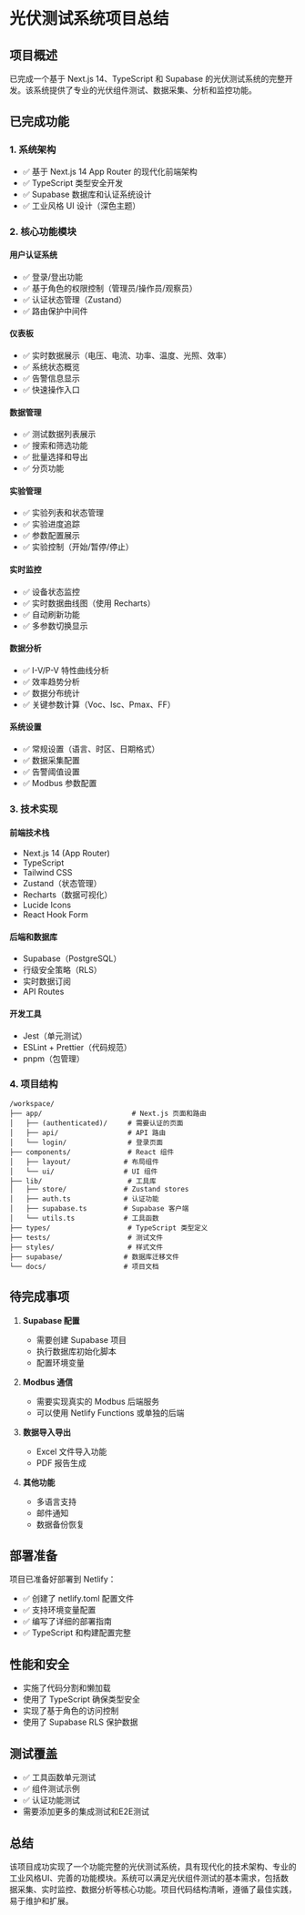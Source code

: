 # 光伏测试系统项目总结

## 项目概述

已完成一个基于 Next.js 14、TypeScript 和 Supabase 的光伏测试系统的完整开发。该系统提供了专业的光伏组件测试、数据采集、分析和监控功能。

## 已完成功能

### 1. 系统架构
- ✅ 基于 Next.js 14 App Router 的现代化前端架构
- ✅ TypeScript 类型安全开发
- ✅ Supabase 数据库和认证系统设计
- ✅ 工业风格 UI 设计（深色主题）

### 2. 核心功能模块

#### 用户认证系统
- ✅ 登录/登出功能
- ✅ 基于角色的权限控制（管理员/操作员/观察员）
- ✅ 认证状态管理（Zustand）
- ✅ 路由保护中间件

#### 仪表板
- ✅ 实时数据展示（电压、电流、功率、温度、光照、效率）
- ✅ 系统状态概览
- ✅ 告警信息显示
- ✅ 快速操作入口

#### 数据管理
- ✅ 测试数据列表展示
- ✅ 搜索和筛选功能
- ✅ 批量选择和导出
- ✅ 分页功能

#### 实验管理
- ✅ 实验列表和状态管理
- ✅ 实验进度追踪
- ✅ 参数配置展示
- ✅ 实验控制（开始/暂停/停止）

#### 实时监控
- ✅ 设备状态监控
- ✅ 实时数据曲线图（使用 Recharts）
- ✅ 自动刷新功能
- ✅ 多参数切换显示

#### 数据分析
- ✅ I-V/P-V 特性曲线分析
- ✅ 效率趋势分析
- ✅ 数据分布统计
- ✅ 关键参数计算（Voc、Isc、Pmax、FF）

#### 系统设置
- ✅ 常规设置（语言、时区、日期格式）
- ✅ 数据采集配置
- ✅ 告警阈值设置
- ✅ Modbus 参数配置

### 3. 技术实现

#### 前端技术栈
- Next.js 14 (App Router)
- TypeScript
- Tailwind CSS
- Zustand（状态管理）
- Recharts（数据可视化）
- Lucide Icons
- React Hook Form

#### 后端和数据库
- Supabase（PostgreSQL）
- 行级安全策略（RLS）
- 实时数据订阅
- API Routes

#### 开发工具
- Jest（单元测试）
- ESLint + Prettier（代码规范）
- pnpm（包管理）

### 4. 项目结构
```
/workspace/
├── app/                      # Next.js 页面和路由
│   ├── (authenticated)/     # 需要认证的页面
│   ├── api/                 # API 路由
│   └── login/               # 登录页面
├── components/              # React 组件
│   ├── layout/             # 布局组件
│   └── ui/                 # UI 组件
├── lib/                     # 工具库
│   ├── store/              # Zustand stores
│   ├── auth.ts             # 认证功能
│   ├── supabase.ts         # Supabase 客户端
│   └── utils.ts            # 工具函数
├── types/                   # TypeScript 类型定义
├── tests/                   # 测试文件
├── styles/                  # 样式文件
├── supabase/               # 数据库迁移文件
└── docs/                   # 项目文档
```

## 待完成事项

1. **Supabase 配置**
   - 需要创建 Supabase 项目
   - 执行数据库初始化脚本
   - 配置环境变量

2. **Modbus 通信**
   - 需要实现真实的 Modbus 后端服务
   - 可以使用 Netlify Functions 或单独的后端

3. **数据导入导出**
   - Excel 文件导入功能
   - PDF 报告生成

4. **其他功能**
   - 多语言支持
   - 邮件通知
   - 数据备份恢复

## 部署准备

项目已准备好部署到 Netlify：
- ✅ 创建了 netlify.toml 配置文件
- ✅ 支持环境变量配置
- ✅ 编写了详细的部署指南
- ✅ TypeScript 和构建配置完整

## 性能和安全

- 实施了代码分割和懒加载
- 使用了 TypeScript 确保类型安全
- 实现了基于角色的访问控制
- 使用了 Supabase RLS 保护数据

## 测试覆盖

- ✅ 工具函数单元测试
- ✅ 组件测试示例
- ✅ 认证功能测试
- 需要添加更多的集成测试和E2E测试

## 总结

该项目成功实现了一个功能完整的光伏测试系统，具有现代化的技术架构、专业的工业风格UI、完善的功能模块。系统可以满足光伏组件测试的基本需求，包括数据采集、实时监控、数据分析等核心功能。项目代码结构清晰，遵循了最佳实践，易于维护和扩展。